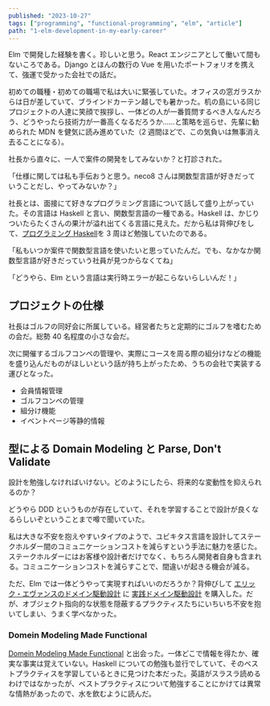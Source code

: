 ```yaml
---
published: "2023-10-27"
tags: ["programming", "functional-programming", "elm", "article"]
path: "1-elm-development-in-my-early-career"
---
```


Elm で開発した経験を書く。珍しいと思う。React エンジニアとして働いて間もないころである。Django とほんの数行の Vue を用いたポートフォリオを携えて、強運で受かった会社での話だ。

初めての職種・初めての職場で私は大いに緊張していた。オフィスの窓ガラスからは日が差していて、ブラインドカーテン越しでも暑かった。机の島にいる同じプロジェクトの人達に笑顔で挨拶し、一体どの人が一番質問するべき人なんだろう、どうやったら技術力が一番高くなるだろうか……と策略を巡らせ、先輩に勧められた MDN を健気に読み進めていた（2 週間ほどで、この気負いは無事消え去ることになる）。

社長から直々に、一人で案件の開発をしてみないか？と打診された。

「仕様に関しては私も手伝おうと思う。neco8 さんは関数型言語が好きだっていうことだし、やってみないか？」

社長とは、面接にて好きなプログラミング言語について話して盛り上がっていた。その言語は Haskell と言い、関数型言語の一種である。Haskell は、かじりついたらたくさんの果汁が溢れ出てくる言語に見えた。だから私は背伸びをして、[プログラミング Haskell](https://www.amazon.co.jp/プログラミングHaskell-Graham-Hutton/dp/4274067815)を 3 周ほど勉強していたのである。

「私もいつか案件で関数型言語を使いたいと思っていたんだ。でも、なかなか関数型言語が好きだっていう社員が見つからなくてね」

「どうやら、Elm という言語は実行時エラーが起こらないらしいんだ！」

## プロジェクトの仕様

社長はゴルフの同好会に所属している。経営者たちと定期的にゴルフを嗜むための会だ。総勢 40 名程度の小さな会だ。

次に開催するゴルフコンペの管理や、実際にコースを周る際の組分けなどの機能を盛り込んだものがほしいという話が持ち上がったため、うちの会社で実装する運びとなった。

- 会員情報管理
- ゴルフコンペの管理
- 組分け機能
- イベントページ等静的情報

## 型による Domain Modeling と Parse, Don't Validate

設計を勉強しなければいけない。どのようにしたら、将来的な変動性を抑えられるのか？

どうやら DDD というものが存在していて、それを学習することで設計が良くなるらしいぞということまで噂で聞いていた。

私は大きな不安を抱えやすいタイプのようで、ユビキタス言語を設計してステークホルダー間のコミュニケーションコストを減らすという手法に魅力を感じた。ステークホルダーにはお客様や設計者だけでなく、もちろん開発者自身も含まれる。コミュニケーションコストを減らすことで、間違いが起きる機会が減る。

ただ、Elm では一体どうやって実現すればいいのだろうか？背伸びして [エリック・エヴァンスのドメイン駆動設計](https://www.amazon.co.jp/エリック・エヴァンスのドメイン駆動設計-Architects’Archive-ソフトウェア開発の実践-エリック・エヴァンス/dp/4798121967) に [実践ドメイン駆動設計](https://www.amazon.co.jp/-/en/ヴォーン・ヴァーノン/dp/479813161X/ref=pd_lpo_d_sccl_2/358-0477990-2495054?pd_rd_w=LpPPB&content-id=amzn1.sym.855d8f70-df76-4181-80b0-56e48ae3bb9b&pf_rd_p=855d8f70-df76-4181-80b0-56e48ae3bb9b&pf_rd_r=A8GSQ8C4STRFN9T4TXCS&pd_rd_wg=KhK3c&pd_rd_r=917384a2-3ef5-4a28-abb0-4ef9602fd7c5&pd_rd_i=479813161X&psc=1) を購入した。だが、オブジェクト指向的な状態を隠蔽するプラクティスたちにいちいち不安を抱いてしまい、うまく学べなかった。

### Domein Modeling Made Functional

[Domein Modeling Made Functional](https://www.amazon.co.jp/-/en/Scott-Wlaschin/dp/1680502549) と出会った。一体どこで情報を得たか、確実な事実は覚えていない。Haskell についての勉強も並行でしていて、そのベストプラクティスを学習しているときに見つけた本だった。英語がスラスラ読めるわけではなかったが、ベストプラクティスについて勉強することにかけては異常な情熱があったので、水を飲むように読んだ。

